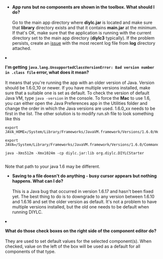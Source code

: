   * **App runs but no components are shown in the toolbox. What should I do?**<br><br>Go to the main app directory where <b>diylc.jar</b> is located and make sure that <b>library</b> directory exists and that it contains <b>main.jar</b> at the minimum. If that's OK, make sure that the application is running with the current directory set to the main app directory (<b>diylc3</b> typically). If the problem persists, create an <a href='http://code.google.com/p/diy-layout-creator/issues/entry'>issue</a> with the most recent log file from <b>log</b> directory attached.</li></ul>

  * **I'm getting `java.lang.UnsupportedClassVersionError: Bad version number in .class file` error, what does it mean?**<br><br>It means that you're running the app with an older version of Java. Version should be 1.6.0_10 or newer. If you have multiple versions installed, make sure that a suitable one is set as default. To check the version of default Java VM, type <code>java -version</code> in the console. To force the <b>Mac</b> to use 1.6, you can either open the Java Preferences app in the Utilities folder and change the order in which the Java versions are used. 1.6.0_xx needs to be first in the list. The other solution is to modify run.sh file to look something like this<br>
<pre><code>export JAVA_HOME=/System/Library/Frameworks/JavaVM.framework/Versions/1.6.0/Home<br>
export JAVA=/System/Library/Frameworks/JavaVM.framework/Versions/1.6.0/Commands/java<br>
java -Xms512m -Xmx1024m -cp diylc.jar:lib org.diylc.DIYLCStarter<br>
</code></pre>
Note that path to your java 1.6 may be different.</li></ul>

  * **Saving to a file doesn't do anything - busy cursor appears but nothing happens. What can I do?**<br><br>This is a Java bug that occurred in version 1.6.17 and hasn't been fixed yet. The best thing to do is to downgrade to any version between 1.6.10 and 1.6.16 and set the older version as default. It's not a problem to have multiple versions installed, but the old one needs to be default when running DIYLC.</li></ul>

  * **What do those check boxes on the right side of the component editor do?**<br><br>They are used to set default values for the selected component(s). When checked, value on the left of the box will be used as a default for all components of that type.